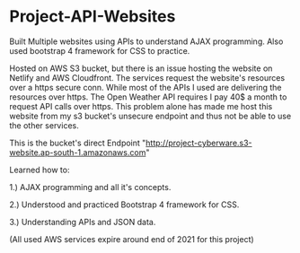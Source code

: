 # Project-API-Websites
Built Multiple websites using APIs to understand AJAX programming. Also used bootstrap 4 framework for CSS to practice.

Hosted on AWS S3 bucket, but there is an issue hosting the website on Netlify and AWS Cloudfront. The services request the website's resources over a https secure conn. While most of the APIs I used are delivering the resources over https. The Open Weather API requires I pay 40$ a month to request API calls over https. This problem alone has made me host this website from my s3 bucket's unsecure endpoint and thus not be able to use the other services.

This is the bucket's direct Endpoint "http://project-cyberware.s3-website.ap-south-1.amazonaws.com"

Learned how to:

1.) AJAX programming and all it's concepts.

2.) Understood and practiced Bootstrap 4 framework for CSS.

3.) Understanding APIs and JSON data.

(All used AWS services expire around end of 2021 for this project)
